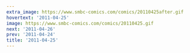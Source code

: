 ```yaml
---
extra_image: https://www.smbc-comics.com/comics/20110425after.gif
hovertext: '2011-04-25'
image: https://www.smbc-comics.com/comics/20110425.gif
next: '2011-04-26'
prev: '2011-04-24'
title: '2011-04-25'
---
```

